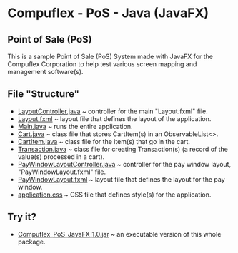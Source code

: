 # Compuflex - PoS - Java (JavaFX)
## Point of Sale (PoS)
This is a sample Point of Sale (PoS) System made with JavaFX for the Compuflex Corporation to help test various screen mapping and management software(s).

## File "Structure"
 - [LayoutController.java](/PoS%20(Java%20-%20JavaFX)/LayoutController.java) ~ controller for the main "Layout.fxml" file.
 - [Layout.fxml](/PoS%20(Java%20-%20JavaFX)/Layout.fxml) ~ layout file that defines the layout of the application.
 - [Main.java](/PoS%20(Java%20-%20JavaFX)/Main.java) ~ runs the entire application.
 - [Cart.java](/PoS%20(Java%20-%20JavaFX)/Cart.java) ~ class file that stores CartItem(s) in an ObservableList<>.
 - [CartItem.java](/PoS%20(Java%20-%20JavaFX)/CartItem.java) ~ class file for the item(s) that go in the cart.
 - [Transaction.java](/PoS%20(Java%20-%20JavaFX)/Transaction.java) ~ class file for creating Transaction(s) (a record of the value(s) processed in a cart).
 - [PayWindowLayoutController.java](/PoS%20(Java%20-%20JavaFX)/PayWindowLayoutController.java) ~ controller for the pay window layout, "PayWindowLayout.fxml" file.
 - [PayWindowLayout.fxml](/PoS%20(Java%20-%20JavaFX)/PayWindowLayout.fxml) ~ layout file that defines the layout for the pay window.
 - [application.css](/PoS%20(Java%20-%20JavaFX)/application.css) ~ CSS file that defines style(s) for the application.

## Try it?
 - [Compuflex_PoS_JavaFX_1.0.jar](/PoS%20(Java%20-%20JavaFX)/Compuflex_PoS_JavaFX_1.0.jar) ~ an executable version of this whole package.
